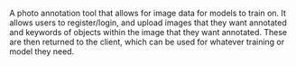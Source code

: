 A photo annotation tool that allows for image data for models to train on. It allows users to register/login, and upload images that they want annotated and keywords of objects within the image that they want annotated. These are then returned to the client, which can be used for whatever training or model they need. 
